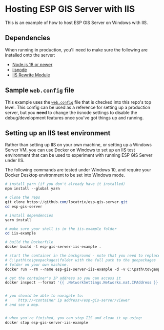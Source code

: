 # Hosting ESP GIS Server with IIS

This is an example of how to host ESP GIS Server on Windows with IIS.

## Dependencies
When running in production, you'll need to make sure the following are installed onto the server:

- [Node.js 18 or newer](https://nodejs.org/en/download)
- [iisnode](https://github.com/Azure/iisnode/releases)
- [IIS Rewrite Module](https://www.iis.net/downloads/microsoft/url-rewrite)

## Sample `web.config` file
This example uses the [`web.config`](https://github.com/locatrix/esp-gis-server/blob/main/web.config) file that is checked into this repo's top level. This config can be used as a reference for setting up a production server, but you **need** to change the iisnode settings to disable the debug/development features once you've got things up and running.

## Setting up an IIS test environment
Rather than setting up IIS on your own machine, or setting up a Windows Server VM, you can use Docker on Windows to set up an IIS test environment that can be used to experiment with running ESP GIS Server under IIS.

The following commands are tested under Windows 10, and require your Docker Desktop environment to be set into Windows mode.

```powershell
# install yarn (if you don't already have it installed)
npm install --global yarn

# clone the repo
git clone https://github.com/locatrix/esp-gis-server.git
cd esp-gis-server

# install dependencies
yarn install

# make sure your shell is in the iis-example folder
cd iis-example

# build the Dockerfile
docker build -t esp-gis-server-iis-example .

# start the container in the background - note that you need to replace
# C:\path\to\geopackages\folder with the full path to the geopackages
# folder on your own machine.
docker run --rm --name esp-gis-server-iis-example -d -v C:\path\to\geopackages\folder:C:\espdata -v "$(Split-Path (Get-Location).Path -Parent):C:\inetpub\wwwroot\esp-gis-server" esp-gis-server-iis-example

# get the container's IP address so you can access it
docker inspect --format '{{ .NetworkSettings.Networks.nat.IPAddress }}' esp-gis-server-iis-example


# you should be able to navigate to:
#     http://<container ip address>/esp-gis-server/viewer
# and see a map.


# when you're finished, you can stop IIS and clean it up using:
docker stop esp-gis-server-iis-example
```